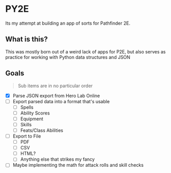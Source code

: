 # PY2E

Its my attempt at building an app of sorts for Pathfinder 2E.

## What is this?

This was mostly born out of a weird lack of apps for P2E, but also serves as practice for working with Python data structures and JSON

## Goals
> Sub items are in no particular order

- [x] Parse JSON export from Hero Lab Online
- [ ] Export parsed data into a format that's usable
  - [ ] Spells
  - [ ] Ability Scores
  - [ ] Equipment
  - [ ] Skills
  - [ ] Feats/Class Abilities

- [ ] Export to File
  - [ ] PDF
  - [ ] CSV
  - [ ] HTML?
  - [ ] Anything else that strikes my fancy
 
 - [ ] Maybe implementing the math for attack rolls and skill checks
